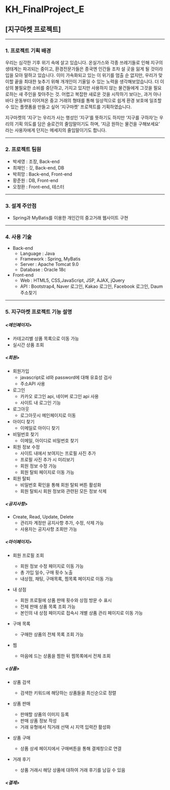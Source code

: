 # KH_FinalProject_E
## [지구마켓 프로젝트]
-----
### 1. 프로젝트 기획 배경
우리는 심각한 기후 위기 속에 살고 있습니다.
온실가스와 각종 쓰레기들로 인해 지구의 생태계는 파괴되는 중이고, 환경전문가들은 종국엔 인간들 조차 설 곳을 잃게 될 것이라 입을 모아 말하고 있습니다.
이미 가속화되고 있는 이 위기를 멈출 순 없지만, 우리가 맞이할 끝을 최대한 늦추기 위해 개개인이 기울일 수 있는 노력을 생각해보았습니다.
더 이상의 불필요한 소비를 중단하고, 가지고 있지만 사용하지 않는 물건들에게 그것을 필요로하는 새 주인을 찾아주는 것.
어렵고 복잡한 새로운 것을 시작하기 보다는, 과거 아나바다 운동부터 이어져온 중고 거래의 형태를 통해 일상적으로 쉽게 환경 보호에 일조할 수 있는 플랫폼을 만들고 싶어 ‘지구마켓’ 프로젝트를 기획하였습니다.

지구마켓의 ‘지구'는 우리가 사는 행성인 ‘지구’를 뜻하기도 하지만 ‘지구를 구하자’는 우리의 기획 의도를 담은 슬로건의 줄임말이기도 하며, ‘지금 원하는 물건을 구해보세요’ 라는 사용자에게 던지는 메세지의 줄임말이기도 합니다.

-----
### 2. 프로젝트 팀원
* 박세영 : 조장, Back-end
* 최재인 : 깃, Back-end, DB
* 박희망 : Back-end, Front-end
* 황준원 : DB, Front-end
* 오정환 : Front-end, 테스터
-----
### 3. 설계 주안점
* Spring과 MyBatis를 이용한 개인간의 중고거래 웹사이트 구현
-----
### 4. 사용 기술
* Back-end
  * Language : Java
  * Framework : Spring, MyBatis
  * Server : Apache Tomcat 9.0
  * Database : Oracle 18c
* Front-end
  * Web : HTML5, CSS,JavaScript, JSP, AJAX, jQuery
  * API : Bootstrap4, Naver 로그인, Kakao 로그인, Facebook 로그인, Daum 주소찾기
-----
### 5. 지구마켓 프로젝트 기능 설명
##### <메인페이지>
* 카테고리별 상품 목록으로 이동 가능
* 실시간 상품 조회
 
##### <회원>
* 회원가입
  * javascript로 id와 password에 대해 유효성 검사
  * 주소API 사용
* 로그인
  * 카카오 로그인 api, 네이버 로그인 api 사용
  * 사이트 내 로그인 기능
* 로그아웃
  * 로그아웃시 메인페이지로 이동
* 아이디 찾기
  * 이메일로 아이디 찾기
* 비밀번호 찾기
  * 이메일, 아이디로 비밀번호 찾기
* 회원 정보 수정
  * 사이트 내에서 보여지는 프로필 사진 추가
  * 프로필 사진 추가 시 미리보기
  * 회원 정보 수정 가능
  * 회원 탈퇴 페이지로 이동 가능
* 회원 탈퇴
  * 비밀번호 확인을 통해 회원 탈퇴 버튼 활성화
  * 회원 탈퇴시 회원 정보와 관련된 모든 정보 삭제
   

##### <공지사항>
* Create, Read, Update, Delete
  * 관리자 계정만 공지사항 추가, 수정, 삭제 가능
  * 사용자는 공지사항 조회만 가능


##### <마이페이지>
* 회원 프로필 조회
  * 회원 정보 수정 페이지로 이동 가능
  * 총 가입 일수, 구매 횟수 노출
  * 내상점, 채팅, 구매목록, 찜목록 페이지로 이동 가능

* 내 상점
  * 회원 프로필에 상품 판매 횟수와 상점 방문 수 표시
  * 전체 판매 상품 목록 조회 가능
  * 본인의 내 상점 페이지로 접속시 개별 상품 관리 페이지로 이동 가능

* 구매 목록
  * 구매한 상품의 전체 목록 조회 가능

* 찜
  * 마음에 드는 상품을 찜한 뒤 찜목록에서 전체 조회

##### <상품>
* 상품 검색
  * 검색한 키워드에 해당하는 상품들을 최신순으로 정렬

* 상품 판매
  * 판매할 상품의 이미지 등록
  * 판매 상품 정보 작성
  * 거래 유형에서 직거래 선택 시 지역 입력칸 활성화

* 상품 구매
  * 상품 상세 페이지에서 구매버튼을 통해 결제창으로 연결

* 거래 후기
  * 상품 거래시 해당 상품에 대하여 거래 후기를 남길 수 있음

##### <결제>
   
